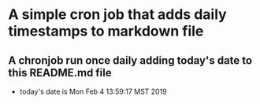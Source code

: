 A simple cron job that adds daily timestamps to markdown file
============================================================
## A chronjob run once daily adding today's date to this README.md file
* today's date is Mon Feb  4 13:59:17 MST 2019
